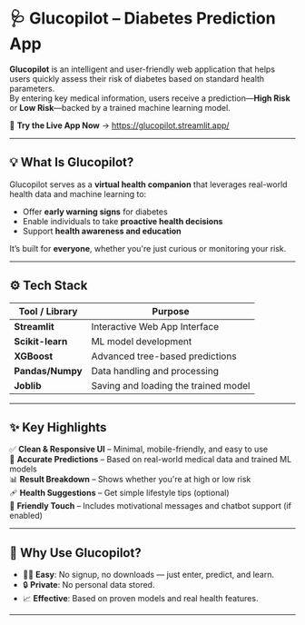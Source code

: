 # 🩺 Glucopilot – Diabetes Prediction App

**Glucopilot** is an intelligent and user-friendly web application that helps users quickly assess their risk of diabetes based on standard health parameters.  
By entering key medical information, users receive a prediction—**High Risk** or **Low Risk**—backed by a trained machine learning model.

🔗 **Try the Live App Now** → https://glucopilot.streamlit.app/

---

## 💡 What Is Glucopilot?

Glucopilot serves as a **virtual health companion** that leverages real-world health data and machine learning to:
- Offer **early warning signs** for diabetes
- Enable individuals to take **proactive health decisions**
- Support **health awareness and education**

It’s built for **everyone**, whether you're just curious or monitoring your risk.

---

## ⚙️ Tech Stack

| Tool / Library   | Purpose                         |
|------------------|----------------------------------|
| **Streamlit**    | Interactive Web App Interface    |
| **Scikit-learn** | ML model development             |
| **XGBoost**      | Advanced tree-based predictions  |
| **Pandas/Numpy** | Data handling and processing     |
| **Joblib**       | Saving and loading the trained model |

---

## ✨ Key Highlights

✅ **Clean & Responsive UI** – Minimal, mobile-friendly, and easy to use  
🧠 **Accurate Predictions** – Based on real-world medical data and trained ML models  
📊 **Result Breakdown** – Shows whether you're at high or low risk  
🩹 **Health Suggestions** – Get simple lifestyle tips (optional)  
💬 **Friendly Touch** – Includes motivational messages and chatbot support (if enabled)  

---

## 🌟 Why Use Glucopilot?

- 👨‍⚕️ **Easy**: No signup, no downloads — just enter, predict, and learn.
- 🔒 **Private**: No personal data stored.
- 📈 **Effective**: Based on proven models and real health features.

---
